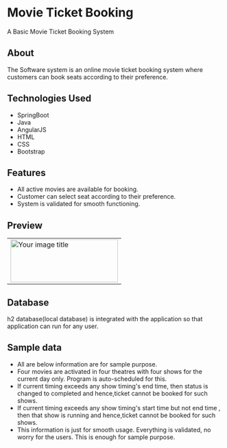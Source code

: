 # Movie Ticket Booking
A Basic Movie Ticket Booking System

## About
The Software system is an online movie ticket booking system where customers can book seats according to their preference.<br>

## Technologies Used
* SpringBoot
* Java
* AngularJS
* HTML
* CSS
* Bootstrap

## Features
* All active movies are available for booking.
* Customer can select seat according to their preference.
* System is validated for smooth functioning.

## Preview
<table>
  <tr>
    <td><img src="https://user-images.githubusercontent.com/112768196/205480789-a5ff4ac0-6090-49be-b00f-d280084b7e20.png" alt="Your image title" width="250" height="100"/></td>
  </tr>
</table>

## Database 
h2 database(local database) is integrated with the application so that application can run for any user.<br>

## Sample data
* All are below information are for sample purpose.
* Four movies are activated in four theatres with four shows for the current day only. Program is auto-scheduled for this.  
* If current timing exceeds any show timing's end time, then status is changed to completed and hence,ticket cannot be booked for such shows.
* If current timing exceeds any show timing's start time but not end time , then that show is running and hence,ticket cannot be booked for such shows.
* This information is just for smooth usage. Everything is validated, no worry for the users.
This is enough for sample purpose.
